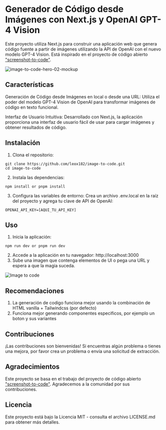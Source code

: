 # Generador de Código desde Imágenes con Next.js y OpenAI GPT-4 Vision
Este proyecto utiliza Next.js para construir una aplicación web que genera código fuente a partir de imágenes utilizando la API de OpenAI con el nuevo modelo GPT-4 Vision. Está inspirado en el proyecto de código abierto ["screenshot-to-code"](https://github.com/abi/screenshot-to-code).

![image-to-code-hero-02-mockup](https://github.com/leox182/image-to-code/assets/64720826/4433e70b-ab47-4d15-9666-df922c50db87)

## Características
Generación de Código desde Imágenes en local o desde una URL: Utiliza el poder del modelo GPT-4 Vision de OpenAI para transformar imágenes de código en texto funcional.

Interfaz de Usuario Intuitiva: Desarrollado con Next.js, la aplicación proporciona una interfaz de usuario fácil de usar para cargar imágenes y obtener resultados de código.

## Instalación
1. Clona el repositorio:
```
git clone https://github.com/leox182/image-to-code.git
cd image-to-code
```

2. Instala las dependencias:

```
npm install or pnpm install
```

3. Configura las variables de entorno:
Crea un archivo .env.local en la raíz del proyecto y agrega tu clave de API de OpenAI:


```
OPENAI_API_KEY=[AQUI_TU_API_KEY]
```

## Uso
1. Inicia la aplicación:
```
npm run dev or pnpm run dev
```
2. Accede a la aplicación en tu navegador: http://localhost:3000
3. Sube una imagen que contenga elementos de UI o pega una URL y espera a que la magia suceda.

![Image to code](https://github.com/leox182/image-to-code/assets/64720826/20dceb1f-9962-4740-9384-3513cbe64691)

## Recomendaciones
1. La generación de codigo funciona mejor usando la combinación de HTML vanilla + Tailwindcss (por defecto)
2. Funciona mejor generando componentes especificos, por ejemplo un boton y sus variantes

## Contribuciones
¡Las contribuciones son bienvenidas! Si encuentras algún problema o tienes una mejora, por favor crea un problema o envía una solicitud de extracción.

## Agradecimientos
Este proyecto se basa en el trabajo del proyecto de código abierto ["screenshot-to-code"](https://github.com/abi/screenshot-to-code). Agradecemos a la comunidad por sus contribuciones.

## Licencia
Este proyecto está bajo la Licencia MIT - consulta el archivo LICENSE.md para obtener más detalles.
